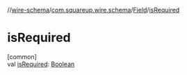 //[wire-schema](../../../index.md)/[com.squareup.wire.schema](../index.md)/[Field](index.md)/[isRequired](is-required.md)

# isRequired

[common]\
val [isRequired](is-required.md): [Boolean](https://kotlinlang.org/api/latest/jvm/stdlib/kotlin/-boolean/index.html)
